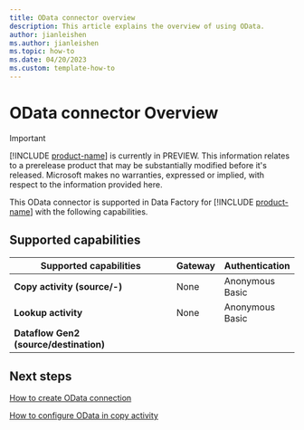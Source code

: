 ```yaml
---
title: OData connector overview
description: This article explains the overview of using OData.
author: jianleishen
ms.author: jianleishen
ms.topic: how-to
ms.date: 04/20/2023
ms.custom: template-how-to 
---
```


# OData connector Overview

> [!IMPORTANT]
> [!INCLUDE [product-name](../includes/product-name.md)] is currently in PREVIEW.
> This information relates to a prerelease product that may be substantially modified before it's released. Microsoft makes no warranties, expressed or implied, with respect to the information provided here.

This OData connector is supported in Data Factory for [!INCLUDE [product-name](../includes/product-name.md)] with the following capabilities.

## Supported capabilities

| Supported capabilities | Gateway | Authentication |
| --- | --- | ---|
| **Copy activity (source/-)** | None | Anonymous<br> Basic |
| **Lookup activity** | None | Anonymous<br> Basic |
| **Dataflow Gen2 (source/destination)** |  |  |

## Next steps

[How to create OData connection](connector-odata.md)

[How to configure OData in copy activity](connector-odata-copy-activity.md)